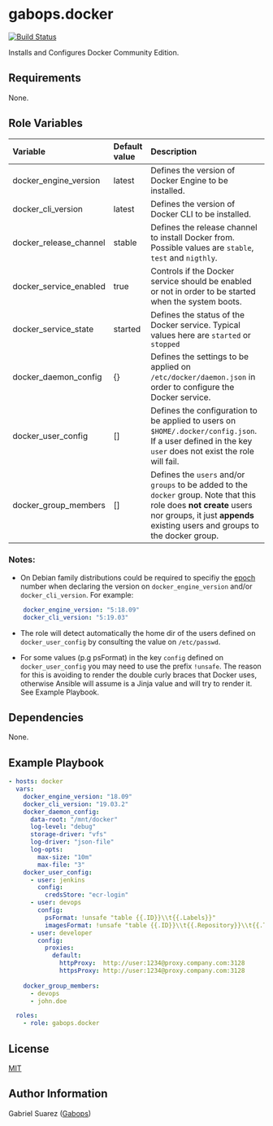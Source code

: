 gabops.docker
=============
[![Build Status](https://travis-ci.org/gabops/ansible-role-docker.svg?branch=master)](https://travis-ci.org/gabops/ansible-role-docker)

Installs and Configures Docker Community Edition.

Requirements
------------

None.

Role Variables
--------------

| Variable | Default value | Description |
| :--- | :--- | :--- |
| docker_engine_version | latest | Defines the version of Docker Engine to be installed.  |
| docker_cli_version | latest | Defines the version of Docker CLI to be installed. |
| docker_release_channel | stable | Defines the release channel to install Docker from. Possible values are `stable`, `test` and `nigthly`. |
| docker_service_enabled | true | Controls if the Docker service should be enabled or not in order to be started when the system boots. |
| docker_service_state | started | Defines the status of the Docker service. Typical values here are `started` or `stopped` |
| docker_daemon_config | {} | Defines the settings to be applied on `/etc/docker/daemon.json` in order to configure the Docker service. |
| docker_user_config | [] | Defines the configuration to be applied to users on `$HOME/.docker/config.json`. If a user defined in the key `user` does not exist the role will fail. |
| docker_group_members | [] | Defines the `users` and/or `groups` to be added to the `docker` group. Note that this role does **not create** users nor groups, it just **appends** existing users and groups to the docker group. |

### Notes:
- On Debian family distributions could be required to specifiy the [epoch](https://manpages.debian.org/stretch/dpkg-dev/deb-version.5.en.html) number when declaring the version on `docker_engine_version` and/or `docker_cli_version`. For example:

```yaml
    docker_engine_version: "5:18.09"
    docker_cli_version: "5:19.03"
```

- The role will detect automatically the home dir of the users defined on `docker_user_config` by consulting the value on `/etc/passwd`.

- For some values (p.g psFormat) in the key `config` defined on `docker_user_config` you may need to use the prefix `!unsafe`. The reason for this is avoiding to render the double curly braces that Docker uses, otherwise Ansible will assume is a Jinja value and will try to render it. See Example Playbook.

Dependencies
------------

None.

Example Playbook
----------------

```yaml
- hosts: docker
  vars:
    docker_engine_version: "18.09"
    docker_cli_version: "19.03.2"
    docker_daemon_config:
      data-root: "/mnt/docker"
      log-level: "debug"
      storage-driver: "vfs"
      log-driver: "json-file"
      log-opts:
        max-size: "10m"
        max-file: "3"
    docker_user_config:
      - user: jenkins
        config:
          credsStore: "ecr-login"
      - user: devops
        config:
          psFormat: !unsafe "table {{.ID}}\\t{{.Labels}}"
          imagesFormat: !unsafe "table {{.ID}}\\t{{.Repository}}\\t{{.Tag}}\\t{{.CreatedAt}}"
      - user: developer
        config:
          proxies:
            default:
              httpProxy:  http://user:1234@proxy.company.com:3128
              httpsProxy: http://user:1234@proxy.company.com:3128
        
    docker_group_members:
      - devops
      - john.doe

  roles:
    - role: gabops.docker

```

License
-------

[MIT](./LICENSE)

Author Information
------------------

Gabriel Suarez ([Gabops](https://github.com/gabops/))
